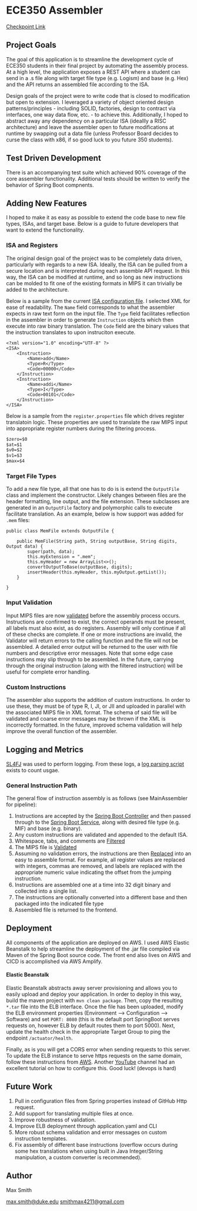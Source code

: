 # ECE350 Assembler
[Checkpoint Link](https://docs.google.com/document/d/1lWidKfZjJPaiOQSDBa6b3rpWHXM1RloXSUBQB6QC6M8/edit)

## Project Goals
The goal of this application is to streamline the development cycle of ECE350 students in their final project by automating the assembly process. At a high level, the application exposes a REST API where a student can send in a .s file along with target file type (e.g. Logism) and base (e.g. Hex) and the API returns an assembled file according to the ISA.

Design goals of the project were to write code that is closed to modification but open to extension. I leveraged a variety of object oriented design patterns/principles - including SOLID, factories, design to contract via interfaces, one way data flow, etc. - to achieve this. Additionally, I hoped to abstract away any dependency on a particular ISA (ideallly a RISC architecture) and leave the assembler open to future modifications at runtime by swapping out a data file (unless Professor Board decides to curse the class with x86, if so good luck to you future 350 students).

## Test Driven Development
There is an accompanying test suite which achieved 90% coverage of the core assembler functionality. Additional tests should be written to verify the behavior of Spring Boot compnents.

## Adding New Features
I hoped to make it as easy as possible to extend the code base to new file types, ISAs, and target base. Below is a guide to future developers that want to extend the functionality.

### ISA and Registers
The original design goal of the project was to be completely data driven, particularly with regards to a new ISA. Ideally, the ISA can be pulled from a secure location and is interpreted during each assemble API request. In this way, the ISA can be modified at runtime, and so long as new instructions can be molded to fit one of the existing formats in MIPS it can trivially be added to the architecture.

Below is a sample from the current [ISA configuration file](https://github.com/max4211/assembler-spring-backend/blob/master/src/main/resources/config/ece350ISA.xml). I selected XML for ease of readability. The `Name` field corresponds to what the assembler expects in raw text form on the input file. The `Type` field facilitates reflection in the assembler in order to generate `Instruction` objects which then execute into raw binary translation. The `Code` field are the binary values that the instruction translates to upon instruciton execute. 

```htmlembedded=
<?xml version="1.0" encoding="UTF-8" ?>
<ISA>
    <Instruction>
        <Name>add</Name>
        <Type>R</Type>
        <Code>00000</Code>
    </Instruction>
    <Instruction>
        <Name>addi</Name>
        <Type>I</Type>
        <Code>00101</Code>
    </Instruction>
</ISA>
```

Below is a sample from the `register.properties` file which drives register translatoin logic. These properties are used to translate the raw MIPS input into appropriate register numbers during the filtering process.

```css
$zero=$0
$at=$1
$v0=$2
$v1=$3
$max=$4
```

### Target File Types
To add a new file type, all that one has to do is is extend the `OutputFile` class and implement the constructor. Likely changes between files are the header formatting, line output, and the file extension. These subclasses are generated in an `OutputFile` factory and polymorphic calls to execute facilitate translation. As an example, below is how support was added for `.mem` files:
```java=8
public class MemFile extends OutputFile {

    public MemFile(String path, String outputBase, String digits, Output data) {
        super(path, data);
        this.myExtension = ".mem";
        this.myHeader = new ArrayList<>();
        convertOutputToBase(outputBase, digits);
        insertHeader(this.myHeader, this.myOutput.getList());
    }
    
}
```

### Input Validation
Input MIPS files are now [validated](https://github.com/max4211/assembler-spring-backend/blob/master/src/main/java/com/ece350/assembler/model/filter/Validator.java) before the assembly process occurs. Instructions are confirmed to exist, the correct operands must be present, all labels must also exist, as do registers. Assembly will only continue if all of these checks are complete. If one or more instructions are invalid, the Validator will return errors to the calling function and the file will not be assembled. A detailed error output will be returned to the user with file numbers and descriptive error messages. Note that some edge case instructions may slip through to be assembled. In the future, carrying through the original instruction (along with the filtered instruction) will be useful for complete error handling. 

### Custom Instructions
The assembler also supports the addition of custom instructions. In order to use these, they must be of type R, I, JI, or JII and uploaded in parallel with the associated MIPS file in XML format. The schema of said file will be validated and coarse error messages may be thrown if the XML is incorrectly formatted. In the future, improved schema validation will help improve the overall function of the assembler.

## Logging and Metrics
[SL4FJ](http://www.slf4j.org/manual.html) was used to perform logging. From these logs, a [log parsing script](https://github.com/max4211/assembler-spring-backend/blob/master/src/logs/count.py) exists to count usgae.

### General Instruction Path
The general flow of instruction assembly is as follows (see MainAssembler for pipeline):
1. Instructions are accepted by the [Spring Boot Controller](https://github.com/max4211/assembler-spring-backend/blob/master/src/main/java/com/ece350/assembler/spring/Controller.java) and then passed through to the [Spring Boot Service](https://github.com/max4211/assembler-spring-backend/blob/master/src/main/java/com/ece350/assembler/spring/Controller.java), along with desired file type (e.g. MIF) and base (e.g. binary).
2. Any custom instructions are validated and appended to the default ISA.
3. Whitespace, tabs, and comments are [Filtered](https://github.com/max4211/assembler-spring-backend/blob/master/src/main/java/com/ece350/assembler/model/filter/Filter.java) 
4. The MIPS file is [Validated](https://github.com/max4211/assembler-spring-backend/blob/master/src/main/java/com/ece350/assembler/model/filter/Validator.java)
5. Assuming no validation errors, the instructions are then [Replaced](https://github.com/max4211/assembler-spring-backend/blob/master/src/main/java/com/ece350/assembler/model/filter/Replacer.java) into an easy to assemble format. For example, all register values are replaced with integers, commas are removed, and labels are replaced with the appropriate numeric value indicating the offset from the jumping instruction.
6. Instructions are assembled one at a time into 32 digit binary and collected into a single list.
7. The instructions are optionally converted into a different base and then packaged into the indicated file type
8. Assembled file is returned to the frontend.

## Deployment
All components of the application are deployed on AWS. I used AWS Elastic Beanstalk to help streamline the deployment of the .jar file compiled via Maven of the Spring Boot source code. The front end also lives on AWS and CICD is accomplished via AWS Amplify.

#### Elastic Beanstalk
Elastic Beanstalk abstracts away server provisioning and allows you to easily upload and deploy your application. In order to deploy in this way, build the maven project with `mvn clean package`. Then, copy the resulting `*.tar` file into the ELB interface. Once the file has been uploaded, modify the ELB environment properties (Environment --> Configuration --> Software) and set `PORT: 8080` (this is the default port SpringBoot serves requests on, however ELB by default routes them to port 5000). Next, update the health check in the appropriate Target Group to ping the endpoint `/actuator/health`. 

Finally, as is you will get a CORS error when sending requests to this server. To update the ELB instance to serve https requests on the same domain, follow these instructions from [AWS](https://aws.amazon.com/premiumsupport/knowledge-center/elastic-beanstalk-https-configuration/). Another [YouTube](https://www.youtube.com/watch?v=BeOKTpFsuvk&ab_channel=WornOffKeys) channel had an excellent tutorial on how to configure this. Good luck! (devops is hard)

## Future Work
1. Pull in configuration files from Spring properties instead of GitHub Http request.
2. Add support for translating multiple files at once.
3. Improve robustness of validation.
4. Improve ELB deployment through application.yaml and CLI
5. More robust schema validation and error messages on custom instruction templates. 
6. Fix assembly of different base instructions (overflow occurs during some hex translations when using built in Java Integer/String manipulation, a custom converter is recommended).

## Author
Max Smith

max.smith@duke.edu
smithmax4211@gmail.com
